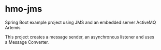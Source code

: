 # hmo-jms
Spring Boot example project using JMS and an embedded server ActiveMQ Artemis

This project creates a message sender, an asynchronous listener and uses a Message Converter.
